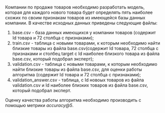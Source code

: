 Компании по продаже товаров необходимо разработать модель, которая для каждого нового товара будет определять пять наиболее схожих по своим признакам товаров из имеющейся базы данных компании. В качестве исходных данных приведены следующие файлы:
1. base.csv - база данных имеющихся у компании товаров (содержит Id товара и 72 столбца с признаками);
2. train.csv - таблица с новыми товарами, к которым необходимо найти близкие товары из файла base.csv(содержит Id товара, 72 столбца с признаками и столбец target c Id наиболее близкого товара из файла base.csv, который подобрал эксперт);
3. validation.csv - таблица с новыми товарами, к которым необходимо найти близкие товары из файла base.csv, для оценки работы алгоритма (содержит Id товара и 72 столбца с признаками);
4. validation_answer.csv - таблица, с Id новоых товаров из файла validation.csv и Id наиболее близких товаров из файла base.csv, который подобрал эксперт.

Оценку качества работы алгоритма необходимо производить с помощью метрики *accuracy@5*.
